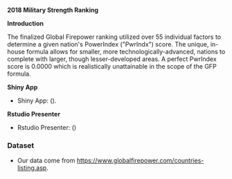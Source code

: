 **2018 Military Strength Ranking**

**Introduction**

The finalized Global Firepower ranking utilized over 55 individual factors to determine a given nation's PowerIndex ("PwrIndx") score. The unique, in-house formula allows for smaller, more technologically-advanced, nations to complete with larger, though lesser-developed areas. A perfect PwrIndex score is 0.0000 which is realistically unattainable in the scope of the GFP formula.

**Shiny App**

* Shiny App: ().

**Rstudio Presenter**

* Rstudio Presenter: ()


### Dataset

* Our data come from https://www.globalfirepower.com/countries-listing.asp.

